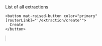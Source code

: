 <mat-card>
  <mat-card-header>
    <mat-card-title>List of all extractions</mat-card-title>

    <button mat-raised-button color="primary" [routerLink]="'/extraction/create'">
      Create
    </button>
  </mat-card-header>

  <mat-card-content>
    <ag-grid-angular
      style="width: 100%; height: 600px; border:1px solid #DDDDDD; border-radius: 4px;"
      class="ag-theme-alpine mt-sm-3"
      [rowData]="rowData"
      [columnDefs]="columnDefs"
      enableCellTextSelection="true">
    </ag-grid-angular>
  </mat-card-content>
</mat-card>
